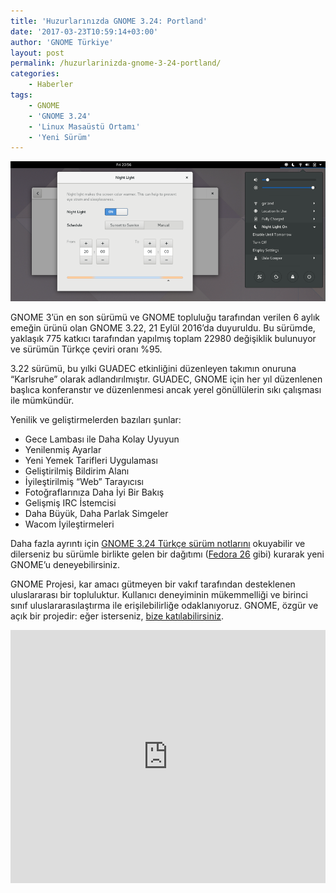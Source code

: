 ```yaml
---
title: 'Huzurlarınızda GNOME 3.24: Portland'
date: '2017-03-23T10:59:14+03:00'
author: 'GNOME Türkiye'
layout: post
permalink: /huzurlarinizda-gnome-3-24-portland/
categories:
    - Haberler
tags:
    - GNOME
    - 'GNOME 3.24'
    - 'Linux Masaüstü Ortamı'
    - 'Yeni Sürüm'
---
```


![Gece ışığı](/media/2023/04/night-light.png "Gece ışığı")

GNOME 3’ün en son sürümü ve GNOME topluluğu tarafından verilen 6 aylık emeğin ürünü olan GNOME 3.22, 21 Eylül 2016’da duyuruldu. Bu sürümde, yaklaşık 775 katkıcı tarafından yapılmış toplam 22980 değişiklik bulunuyor ve sürümün Türkçe çeviri oranı %95.

3.22 sürümü, bu yılki GUADEC etkinliğini düzenleyen takımın onuruna “Karlsruhe” olarak adlandırılmıştır. GUADEC, GNOME için her yıl düzenlenen başlıca konferanstır ve düzenlenmesi ancak yerel gönüllülerin sıkı çalışması ile mümkündür.

Yenilik ve geliştirmelerden bazıları şunlar:

- Gece Lambası ile Daha Kolay Uyuyun
- Yenilenmiş Ayarlar
- Yeni Yemek Tarifleri Uygulaması
- Geliştirilmiş Bildirim Alanı
- İyileştirilmiş “Web” Tarayıcısı
- Fotoğraflarınıza Daha İyi Bir Bakış
- Gelişmiş IRC İstemcisi
- Daha Büyük, Daha Parlak Simgeler
- Wacom İyileştirmeleri

Daha fazla ayrıntı için [GNOME 3.24 Türkçe sürüm notlarını](https://help.gnome.org/misc/release-notes/3.24/) okuyabilir ve dilerseniz bu sürümle birlikte gelen bir dağıtımı ([Fedora 26](https://getfedora.org/tr/workstation/download/) gibi) kurarak yeni GNOME’u deneyebilirsiniz.

GNOME Projesi, kar amacı gütmeyen bir vakıf tarafından desteklenen uluslararası bir topluluktur. Kullanıcı deneyiminin mükemmelliği ve birinci sınıf uluslararasılaştırma ile erişilebilirliğe odaklanıyoruz. GNOME, özgür ve açık bir projedir: eğer isterseniz, [bize katılabilirsiniz](/cevirilere-nasil-katilirim).

<iframe allow="accelerometer; autoplay; clipboard-write; encrypted-media; gyroscope; picture-in-picture; web-share" allowfullscreen="" frameborder="0" height="405" loading="lazy" src="https://www.youtube.com/embed/_Z1PAXiyTB0?feature=oembed" title="Introducing GNOME 3.24 'Portland'" width="100%"></iframe>